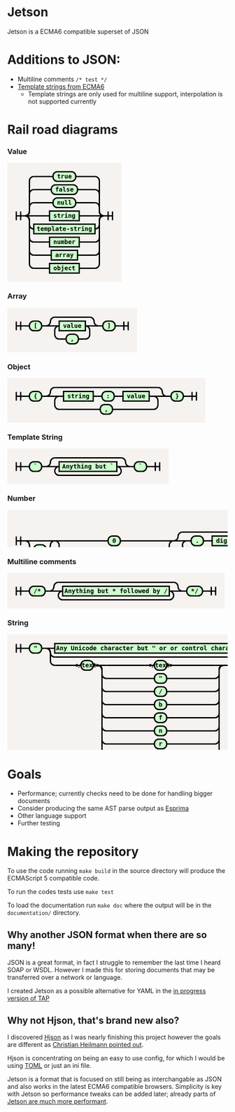 # Jetson

Jetson is a ECMA6 compatible superset of JSON

# Additions to JSON:

- Multiline comments `/* test */`
- [Template strings from ECMA6](https://developer.mozilla.org/en-US/docs/Web/JavaScript/Reference/template_strings)
  - Template strings are only used for multiline support, interpolation is not supported currently

# Rail road diagrams
<style>
svg.railroad-diagram {
    background-color: hsl(30,20%,95%);
}
svg.railroad-diagram path {
    stroke-width: 3;
    stroke: black;
    fill: rgba(0,0,0,0);
}
svg.railroad-diagram text {
    font: bold 14px monospace;
    text-anchor: middle;
}
svg.railroad-diagram text.label {
    text-anchor: start;
}
svg.railroad-diagram text.comment {
    font: italic 12px monospace;
}
svg.railroad-diagram rect {
    stroke-width: 3;
    stroke: black;
    fill: hsl(120,100%,90%);
}

</style>

### Value
<svg class="railroad-diagram" width="261" height="272" ><g transform="translate(.5 .5)" ><path d="M 20 111 v 20 m 10 -20 v 20 m -10 -10 h 20.5" ></path><g ><path d="M40 121h0" ></path><path d="M220 121h0" ></path><path d="M40 121a10 10 0 0 0 10 -10v-10a10 10 0 0 1 10 -10" ></path><g ><path d="M60 91h44" ></path><path d="M156 91h44" ></path><rect x="104" y="80" width="52" height="22" rx="10" ry="10" ></rect><text x="130" y="95" >null</text></g><path d="M200 91a10 10 0 0 1 10 10v10a10 10 0 0 0 10 10" ></path><path d="M40 121a10 10 0 0 0 10 -10v-40a10 10 0 0 1 10 -10" ></path><g ><path d="M60 61h40" ></path><path d="M160 61h40" ></path><rect x="100" y="50" width="60" height="22" rx="10" ry="10" ></rect><text x="130" y="65" >false</text></g><path d="M200 61a10 10 0 0 1 10 10v40a10 10 0 0 0 10 10" ></path><path d="M40 121a10 10 0 0 0 10 -10v-70a10 10 0 0 1 10 -10" ></path><g ><path d="M60 31h44" ></path><path d="M156 31h44" ></path><rect x="104" y="20" width="52" height="22" rx="10" ry="10" ></rect><text x="130" y="35" >true</text></g><path d="M200 31a10 10 0 0 1 10 10v70a10 10 0 0 0 10 10" ></path><path d="M40 121h20" ></path><g ><path d="M60 121h36" ></path><path d="M164 121h36" ></path><rect x="96" y="110" width="68" height="22" ></rect><text x="130" y="125" >string</text></g><path d="M200 121h20" ></path><path d="M40 121a10 10 0 0 1 10 10v10a10 10 0 0 0 10 10" ></path><g ><path d="M60 151h0" ></path><path d="M200 151h0" ></path><rect x="60" y="140" width="140" height="22" ></rect><text x="130" y="155" >template-string</text></g><path d="M200 151a10 10 0 0 0 10 -10v-10a10 10 0 0 1 10 -10" ></path><path d="M40 121a10 10 0 0 1 10 10v40a10 10 0 0 0 10 10" ></path><g ><path d="M60 181h36" ></path><path d="M164 181h36" ></path><rect x="96" y="170" width="68" height="22" ></rect><text x="130" y="185" >number</text></g><path d="M200 181a10 10 0 0 0 10 -10v-40a10 10 0 0 1 10 -10" ></path><path d="M40 121a10 10 0 0 1 10 10v70a10 10 0 0 0 10 10" ></path><g ><path d="M60 211h40" ></path><path d="M160 211h40" ></path><rect x="100" y="200" width="60" height="22" ></rect><text x="130" y="215" >array</text></g><path d="M200 211a10 10 0 0 0 10 -10v-70a10 10 0 0 1 10 -10" ></path><path d="M40 121a10 10 0 0 1 10 10v100a10 10 0 0 0 10 10" ></path><g ><path d="M60 241h36" ></path><path d="M164 241h36" ></path><rect x="96" y="230" width="68" height="22" ></rect><text x="130" y="245" >object</text></g><path d="M200 241a10 10 0 0 0 10 -10v-100a10 10 0 0 1 10 -10" ></path></g><path d="M 220 121 h 20 m -10 -10 v 20 m 10 -20 v 20" ></path></g></svg>

### Array

<svg class="railroad-diagram" width="297" height="102" ><g transform="translate(.5 .5)" ><path d="M 20 31 v 20 m 10 -20 v 20 m -10 -10 h 20.5" ></path><path d="M40 41h10" ></path><g ><path d="M50 41h0" ></path><path d="M78 41h0" ></path><rect x="50" y="30" width="28" height="22" rx="10" ry="10" ></rect><text x="64" y="45" >[</text></g><path d="M78 41h10" ></path><g ><path d="M88 41h0" ></path><path d="M208 41h0" ></path><path d="M88 41a10 10 0 0 0 10 -10v0a10 10 0 0 1 10 -10" ></path><g ><path d="M108 21h80" ></path></g><path d="M188 21a10 10 0 0 1 10 10v0a10 10 0 0 0 10 10" ></path><path d="M88 41h20" ></path><g ><path d="M108 41h0" ></path><path d="M188 41h0" ></path><path d="M108 41h10" ></path><g ><path d="M118 41h0" ></path><path d="M178 41h0" ></path><rect x="118" y="30" width="60" height="22" ></rect><text x="148" y="45" >value</text></g><path d="M178 41h10" ></path><path d="M118 41a10 10 0 0 0 -10 10v10a10 10 0 0 0 10 10" ></path><g ><path d="M118 71h16" ></path><path d="M162 71h16" ></path><rect x="134" y="60" width="28" height="22" rx="10" ry="10" ></rect><text x="148" y="75" >,</text></g><path d="M178 71a10 10 0 0 0 10 -10v-10a10 10 0 0 0 -10 -10" ></path></g><path d="M188 41h20" ></path></g><path d="M208 41h10" ></path><g ><path d="M218 41h0" ></path><path d="M246 41h0" ></path><rect x="218" y="30" width="28" height="22" rx="10" ry="10" ></rect><text x="232" y="45" >]</text></g><path d="M246 41h10" ></path><path d="M 256 41 h 20 m -10 -10 v 20 m 10 -20 v 20" ></path></g></svg>

### Object
<svg class="railroad-diagram" width="453" height="102" ><g transform="translate(.5 .5)" ><path d="M 20 31 v 20 m 10 -20 v 20 m -10 -10 h 20.5" ></path><path d="M40 41h10" ></path><g ><path d="M50 41h0" ></path><path d="M78 41h0" ></path><rect x="50" y="30" width="28" height="22" rx="10" ry="10" ></rect><text x="64" y="45" >{</text></g><path d="M78 41h10" ></path><g ><path d="M88 41h0" ></path><path d="M364 41h0" ></path><path d="M88 41a10 10 0 0 0 10 -10v0a10 10 0 0 1 10 -10" ></path><g ><path d="M108 21h236" ></path></g><path d="M344 21a10 10 0 0 1 10 10v0a10 10 0 0 0 10 10" ></path><path d="M88 41h20" ></path><g ><path d="M108 41h0" ></path><path d="M344 41h0" ></path><path d="M108 41h10" ></path><g ><path d="M118 41h0" ></path><path d="M334 41h0" ></path><path d="M118 41h10" ></path><g ><path d="M128 41h0" ></path><path d="M196 41h0" ></path><rect x="128" y="30" width="68" height="22" ></rect><text x="162" y="45" >string</text></g><path d="M196 41h10" ></path><path d="M206 41h10" ></path><g ><path d="M216 41h0" ></path><path d="M244 41h0" ></path><rect x="216" y="30" width="28" height="22" rx="10" ry="10" ></rect><text x="230" y="45" >:</text></g><path d="M244 41h10" ></path><path d="M254 41h10" ></path><g ><path d="M264 41h0" ></path><path d="M324 41h0" ></path><rect x="264" y="30" width="60" height="22" ></rect><text x="294" y="45" >value</text></g><path d="M324 41h10" ></path></g><path d="M334 41h10" ></path><path d="M118 41a10 10 0 0 0 -10 10v10a10 10 0 0 0 10 10" ></path><g ><path d="M118 71h94" ></path><path d="M240 71h94" ></path><rect x="212" y="60" width="28" height="22" rx="10" ry="10" ></rect><text x="226" y="75" >,</text></g><path d="M334 71a10 10 0 0 0 10 -10v-10a10 10 0 0 0 -10 -10" ></path></g><path d="M344 41h20" ></path></g><path d="M364 41h10" ></path><g ><path d="M374 41h0" ></path><path d="M402 41h0" ></path><rect x="374" y="30" width="28" height="22" rx="10" ry="10" ></rect><text x="388" y="45" >}</text></g><path d="M402 41h10" ></path><path d="M 412 41 h 20 m -10 -10 v 20 m 10 -20 v 20" ></path></g></svg>

### Template String
<svg class="railroad-diagram" width="369" height="81" ><g transform="translate(.5 .5)" ><path d="M 20 31 v 20 m 10 -20 v 20 m -10 -10 h 20.5" ></path><path d="M40 41h10" ></path><g ><path d="M50 41h0" ></path><path d="M78 41h0" ></path><rect x="50" y="30" width="28" height="22" rx="10" ry="10" ></rect><text x="64" y="45" >&#96;</text></g><path d="M78 41h10" ></path><g ><path d="M88 41h0" ></path><path d="M280 41h0" ></path><path d="M88 41a10 10 0 0 0 10 -10v0a10 10 0 0 1 10 -10" ></path><g ><path d="M108 21h152" ></path></g><path d="M260 21a10 10 0 0 1 10 10v0a10 10 0 0 0 10 10" ></path><path d="M88 41h20" ></path><g ><path d="M108 41h0" ></path><path d="M260 41h0" ></path><path d="M108 41h10" ></path><g ><path d="M118 41h0" ></path><path d="M250 41h0" ></path><rect x="118" y="30" width="132" height="22" ></rect><text x="184" y="45" >Anything but &#96;</text></g><path d="M250 41h10" ></path><path d="M118 41a10 10 0 0 0 -10 10v0a10 10 0 0 0 10 10" ></path><g ><path d="M118 61h132" ></path></g><path d="M250 61a10 10 0 0 0 10 -10v0a10 10 0 0 0 -10 -10" ></path></g><path d="M260 41h20" ></path></g><path d="M280 41h10" ></path><g ><path d="M290 41h0" ></path><path d="M318 41h0" ></path><rect x="290" y="30" width="28" height="22" rx="10" ry="10" ></rect><text x="304" y="45" >&#96;</text></g><path d="M318 41h10" ></path><path d="M 328 41 h 20 m -10 -10 v 20 m 10 -20 v 20" ></path></g></svg>


### Number
<svg class="railroad-diagram" width="885" height="150" ><g transform="translate(.5 .5)" ><path d="M 20 60 v 20 m 10 -20 v 20 m -10 -10 h 20.5" ></path><g ><path d="M40 70h0" ></path><path d="M108 70h0" ></path><path d="M40 70h20" ></path><g ><path d="M60 70h28" ></path></g><path d="M88 70h20" ></path><path d="M40 70a10 10 0 0 1 10 10v0a10 10 0 0 0 10 10" ></path><g ><path d="M60 90h0" ></path><path d="M88 90h0" ></path><rect x="60" y="79" width="28" height="22" rx="10" ry="10" ></rect><text x="74" y="94" >-</text></g><path d="M88 90a10 10 0 0 0 10 -10v0a10 10 0 0 1 10 -10" ></path></g><g ><path d="M108 70h0" ></path><path d="M380 70h0" ></path><path d="M108 70h20" ></path><g ><path d="M128 70h102" ></path><path d="M258 70h102" ></path><rect x="230" y="59" width="28" height="22" rx="10" ry="10" ></rect><text x="244" y="74" >0</text></g><path d="M360 70h20" ></path><path d="M108 70a10 10 0 0 1 10 10v20a10 10 0 0 0 10 10" ></path><g ><path d="M128 110h0" ></path><path d="M360 110h0" ></path><path d="M128 110h10" ></path><g ><path d="M138 110h0" ></path><path d="M230 110h0" ></path><rect x="138" y="99" width="92" height="22" ></rect><text x="184" y="114" >digit 1-9</text></g><path d="M230 110h10" ></path><g ><path d="M240 110h0" ></path><path d="M360 110h0" ></path><path d="M240 110a10 10 0 0 0 10 -10v0a10 10 0 0 1 10 -10" ></path><g ><path d="M260 90h80" ></path></g><path d="M340 90a10 10 0 0 1 10 10v0a10 10 0 0 0 10 10" ></path><path d="M240 110h20" ></path><g ><path d="M260 110h0" ></path><path d="M340 110h0" ></path><path d="M260 110h10" ></path><g ><path d="M270 110h0" ></path><path d="M330 110h0" ></path><rect x="270" y="99" width="60" height="22" ></rect><text x="300" y="114" >digit</text></g><path d="M330 110h10" ></path><path d="M270 110a10 10 0 0 0 -10 10v0a10 10 0 0 0 10 10" ></path><g ><path d="M270 130h60" ></path></g><path d="M330 130a10 10 0 0 0 10 -10v0a10 10 0 0 0 -10 -10" ></path></g><path d="M340 110h20" ></path></g></g><path d="M360 110a10 10 0 0 0 10 -10v-20a10 10 0 0 1 10 -10" ></path></g><g ><path d="M380 70h0" ></path><path d="M568 70h0" ></path><path d="M380 70a10 10 0 0 0 10 -10v0a10 10 0 0 1 10 -10" ></path><g ><path d="M400 50h148" ></path></g><path d="M548 50a10 10 0 0 1 10 10v0a10 10 0 0 0 10 10" ></path><path d="M380 70h20" ></path><g ><path d="M400 70h0" ></path><path d="M548 70h0" ></path><path d="M400 70h10" ></path><g ><path d="M410 70h0" ></path><path d="M538 70h0" ></path><path d="M410 70h10" ></path><g ><path d="M420 70h0" ></path><path d="M448 70h0" ></path><rect x="420" y="59" width="28" height="22" rx="10" ry="10" ></rect><text x="434" y="74" >.</text></g><path d="M448 70h10" ></path><path d="M458 70h10" ></path><g ><path d="M468 70h0" ></path><path d="M528 70h0" ></path><rect x="468" y="59" width="60" height="22" ></rect><text x="498" y="74" >digit</text></g><path d="M528 70h10" ></path></g><path d="M538 70h10" ></path><path d="M410 70a10 10 0 0 0 -10 10v0a10 10 0 0 0 10 10" ></path><g ><path d="M410 90h128" ></path></g><path d="M538 90a10 10 0 0 0 10 -10v0a10 10 0 0 0 -10 -10" ></path></g><path d="M548 70h20" ></path></g><g ><path d="M568 70h0" ></path><path d="M844 70h0" ></path><path d="M568 70a10 10 0 0 0 10 -10v-28a10 10 0 0 1 10 -10" ></path><g ><path d="M588 22h236" ></path></g><path d="M824 22a10 10 0 0 1 10 10v28a10 10 0 0 0 10 10" ></path><path d="M568 70h20" ></path><g ><path d="M588 70h0" ></path><path d="M824 70h0" ></path><g ><path d="M588 70h0" ></path><path d="M656 70h0" ></path><path d="M588 70h20" ></path><g ><path d="M608 70h0" ></path><path d="M636 70h0" ></path><rect x="608" y="59" width="28" height="22" rx="10" ry="10" ></rect><text x="622" y="74" >e</text></g><path d="M636 70h20" ></path><path d="M588 70a10 10 0 0 1 10 10v10a10 10 0 0 0 10 10" ></path><g ><path d="M608 100h0" ></path><path d="M636 100h0" ></path><rect x="608" y="89" width="28" height="22" rx="10" ry="10" ></rect><text x="622" y="104" >E</text></g><path d="M636 100a10 10 0 0 0 10 -10v-10a10 10 0 0 1 10 -10" ></path></g><g ><path d="M656 70h0" ></path><path d="M724 70h0" ></path><path d="M656 70a10 10 0 0 0 10 -10v0a10 10 0 0 1 10 -10" ></path><g ><path d="M676 50h0" ></path><path d="M704 50h0" ></path><rect x="676" y="39" width="28" height="22" rx="10" ry="10" ></rect><text x="690" y="54" >+</text></g><path d="M704 50a10 10 0 0 1 10 10v0a10 10 0 0 0 10 10" ></path><path d="M656 70h20" ></path><g ><path d="M676 70h28" ></path></g><path d="M704 70h20" ></path><path d="M656 70a10 10 0 0 1 10 10v0a10 10 0 0 0 10 10" ></path><g ><path d="M676 90h0" ></path><path d="M704 90h0" ></path><rect x="676" y="79" width="28" height="22" rx="10" ry="10" ></rect><text x="690" y="94" >-</text></g><path d="M704 90a10 10 0 0 0 10 -10v0a10 10 0 0 1 10 -10" ></path></g><path d="M724 70h10" ></path><g ><path d="M734 70h0" ></path><path d="M814 70h0" ></path><path d="M734 70h10" ></path><g ><path d="M744 70h0" ></path><path d="M804 70h0" ></path><rect x="744" y="59" width="60" height="22" ></rect><text x="774" y="74" >digit</text></g><path d="M804 70h10" ></path><path d="M744 70a10 10 0 0 0 -10 10v0a10 10 0 0 0 10 10" ></path><g ><path d="M744 90h60" ></path></g><path d="M804 90a10 10 0 0 0 10 -10v0a10 10 0 0 0 -10 -10" ></path></g><path d="M814 70h10" ></path></g><path d="M824 70h20" ></path></g><path d="M 844 70 h 20 m -10 -10 v 20 m 10 -20 v 20" ></path></g></svg>

### Multiline comments
<svg class="railroad-diagram" width="497" height="81" ><g transform="translate(.5 .5)" ><path d="M 20 31 v 20 m 10 -20 v 20 m -10 -10 h 20.5" ></path><path d="M40 41h10" ></path><g ><path d="M50 41h0" ></path><path d="M86 41h0" ></path><rect x="50" y="30" width="36" height="22" rx="10" ry="10" ></rect><text x="68" y="45" >/\*</text></g><path d="M86 41h10" ></path><g ><path d="M96 41h0" ></path><path d="M400 41h0" ></path><path d="M96 41a10 10 0 0 0 10 -10v0a10 10 0 0 1 10 -10" ></path><g ><path d="M116 21h264" ></path></g><path d="M380 21a10 10 0 0 1 10 10v0a10 10 0 0 0 10 10" ></path><path d="M96 41h20" ></path><g ><path d="M116 41h0" ></path><path d="M380 41h0" ></path><path d="M116 41h10" ></path><g ><path d="M126 41h0" ></path><path d="M370 41h0" ></path><rect x="126" y="30" width="244" height="22" ></rect><text x="248" y="45" >Anything but \* followed by /</text></g><path d="M370 41h10" ></path><path d="M126 41a10 10 0 0 0 -10 10v0a10 10 0 0 0 10 10" ></path><g ><path d="M126 61h244" ></path></g><path d="M370 61a10 10 0 0 0 10 -10v0a10 10 0 0 0 -10 -10" ></path></g><path d="M380 41h20" ></path></g><path d="M400 41h10" ></path><g ><path d="M410 41h0" ></path><path d="M446 41h0" ></path><rect x="410" y="30" width="36" height="22" rx="10" ry="10" ></rect><text x="428" y="45" >\*/</text></g><path d="M446 41h10" ></path><path d="M 456 41 h 20 m -10 -10 v 20 m 10 -20 v 20" ></path></g></svg>

### String

<svg class="railroad-diagram" width="653" height="342" ><g transform="translate(.5 .5)" ><path d="M 20 21 v 20 m 10 -20 v 20 m -10 -10 h 20.5" ></path><path d="M40 31h10" ></path><g ><path d="M50 31h0" ></path><path d="M78 31h0" ></path><rect x="50" y="20" width="28" height="22" rx="10" ry="10" ></rect><text x="64" y="35" >"</text></g><path d="M78 31h10" ></path><g ><path d="M88 31h0" ></path><path d="M564 31h0" ></path><path d="M88 31h20" ></path><g ><path d="M108 31h0" ></path><path d="M544 31h0" ></path><rect x="108" y="20" width="436" height="22" ></rect><text x="326" y="35" >Any Unicode character but " or  or control character</text></g><path d="M544 31h20" ></path><path d="M88 31a10 10 0 0 1 10 10v0a10 10 0 0 0 10 10" ></path><g ><path d="M108 51h436" ></path></g><path d="M544 51a10 10 0 0 0 10 -10v0a10 10 0 0 1 10 -10" ></path><path d="M88 31a10 10 0 0 1 10 10v19a10 10 0 0 0 10 10" ></path><g ><path d="M108 70h50" ></path><path d="M494 70h50" ></path><path d="M158 70h10" ></path><g ><path d="M168 70h0" ></path><path d="M196 70h0" ></path><rect x="168" y="59" width="28" height="22" rx="10" ry="10" ></rect><text x="182" y="74" >\</text></g><path d="M196 70h10" ></path><g ><path d="M206 70h0" ></path><path d="M494 70h0" ></path><path d="M206 70h20" ></path><g ><path d="M226 70h110" ></path><path d="M364 70h110" ></path><rect x="336" y="59" width="28" height="22" rx="10" ry="10" ></rect><text x="350" y="74" >\</text></g><path d="M474 70h20" ></path><path d="M206 70a10 10 0 0 1 10 10v10a10 10 0 0 0 10 10" ></path><g ><path d="M226 100h110" ></path><path d="M364 100h110" ></path><rect x="336" y="89" width="28" height="22" rx="10" ry="10" ></rect><text x="350" y="104" >"</text></g><path d="M474 100a10 10 0 0 0 10 -10v-10a10 10 0 0 1 10 -10" ></path><path d="M206 70a10 10 0 0 1 10 10v40a10 10 0 0 0 10 10" ></path><g ><path d="M226 130h110" ></path><path d="M364 130h110" ></path><rect x="336" y="119" width="28" height="22" rx="10" ry="10" ></rect><text x="350" y="134" >/</text></g><path d="M474 130a10 10 0 0 0 10 -10v-40a10 10 0 0 1 10 -10" ></path><path d="M206 70a10 10 0 0 1 10 10v70a10 10 0 0 0 10 10" ></path><g ><path d="M226 160h110" ></path><path d="M364 160h110" ></path><rect x="336" y="149" width="28" height="22" rx="10" ry="10" ></rect><text x="350" y="164" >b</text></g><path d="M474 160a10 10 0 0 0 10 -10v-70a10 10 0 0 1 10 -10" ></path><path d="M206 70a10 10 0 0 1 10 10v100a10 10 0 0 0 10 10" ></path><g ><path d="M226 190h110" ></path><path d="M364 190h110" ></path><rect x="336" y="179" width="28" height="22" rx="10" ry="10" ></rect><text x="350" y="194" >f</text></g><path d="M474 190a10 10 0 0 0 10 -10v-100a10 10 0 0 1 10 -10" ></path><path d="M206 70a10 10 0 0 1 10 10v130a10 10 0 0 0 10 10" ></path><g ><path d="M226 220h110" ></path><path d="M364 220h110" ></path><rect x="336" y="209" width="28" height="22" rx="10" ry="10" ></rect><text x="350" y="224" >n</text></g><path d="M474 220a10 10 0 0 0 10 -10v-130a10 10 0 0 1 10 -10" ></path><path d="M206 70a10 10 0 0 1 10 10v160a10 10 0 0 0 10 10" ></path><g ><path d="M226 250h110" ></path><path d="M364 250h110" ></path><rect x="336" y="239" width="28" height="22" rx="10" ry="10" ></rect><text x="350" y="254" >r</text></g><path d="M474 250a10 10 0 0 0 10 -10v-160a10 10 0 0 1 10 -10" ></path><path d="M206 70a10 10 0 0 1 10 10v190a10 10 0 0 0 10 10" ></path><g ><path d="M226 280h110" ></path><path d="M364 280h110" ></path><rect x="336" y="269" width="28" height="22" rx="10" ry="10" ></rect><text x="350" y="284" >t</text></g><path d="M474 280a10 10 0 0 0 10 -10v-190a10 10 0 0 1 10 -10" ></path><path d="M206 70a10 10 0 0 1 10 10v220a10 10 0 0 0 10 10" ></path><g ><path d="M226 310h0" ></path><path d="M474 310h0" ></path><path d="M226 310h10" ></path><g ><path d="M236 310h0" ></path><path d="M264 310h0" ></path><rect x="236" y="299" width="28" height="22" rx="10" ry="10" ></rect><text x="250" y="314" >u</text></g><path d="M264 310h10" ></path><path d="M274 310h10" ></path><g ><path d="M284 310h0" ></path><path d="M464 310h0" ></path><rect x="284" y="299" width="180" height="22" ></rect><text x="374" y="314" >4 hexadecimal digits</text></g><path d="M464 310h10" ></path></g><path d="M474 310a10 10 0 0 0 10 -10v-220a10 10 0 0 1 10 -10" ></path></g></g><path d="M544 70a10 10 0 0 0 10 -10v-19a10 10 0 0 1 10 -10" ></path></g><path d="M564 31h10" ></path><g ><path d="M574 31h0" ></path><path d="M602 31h0" ></path><rect x="574" y="20" width="28" height="22" rx="10" ry="10" ></rect><text x="588" y="35" >"</text></g><path d="M602 31h10" ></path><path d="M 612 31 h 20 m -10 -10 v 20 m 10 -20 v 20" ></path></g></svg>

# Goals
- Performance; currently checks need to be done for handling bigger documents
- Consider producing the same AST parse output as [Esprima](http://esprima.org/doc/index.html#ast)
- Other language support
- Further testing

# Making the repository

To use the code running `make build` in the source directory will produce the ECMAScript 5 compatible code.

To run the codes tests use `make test`

To load the documentation run `make doc` where the output will be in the `documentation/` directory.

## Why another JSON format when there are so many!
JSON is a great format, in fact I struggle to remember the last time I heard SOAP or WSDL.
However I made this for storing documents that may be transferred over a network or language.

I created Jetson as a possible alternative for YAML in the [in progress version of TAP](https://github.com/TestAnything/Specification)

## Why not Hjson, that's brand new also?
I discovered [Hjson](http://hjson.org/) as I was nearly finishing this project however the goals are different as [Christian Heilmann pointed out](https://twitter.com/codepo8/status/561267477066567681).

Hjson is concentrating on being an easy to use config, for which I would be using [TOML](https://github.com/toml-lang/toml) or just an ini file.

Jetson is a format that is focused on still being as interchangable as JSON and also works in the latest ECMA6 compatible browsers. Simplicity is key with Jetson so performance tweaks can be added later; already parts of [Jetson are much more performant](http://jsperf.com/matchnumbertokeniser).

